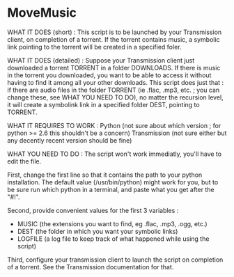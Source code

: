 MoveMusic
=========

WHAT IT DOES (short) :
This script is to be launched by your Transmission client, on completion of a torrent. If the torrent contains music, a symbolic link pointing to the torrent will be created in a specified foler.

WHAT IT DOES (detailed) :
Suppose your Transmission client just downloaded a torrent TORRENT in a folder DOWNLOADS. If there is music in the torrent you downloaded, you want to be able to access it without having to find it among all your other downloads.
This script does just that : if there are audio files in the folder TORRENT (ie .flac, .mp3, etc. ; you can change these, see WHAT YOU NEED TO DO), no matter the recursion level, it will create a symbolink link in a specified folder DEST, pointing to TORRENT.

WHAT IT REQUIRES TO WORK :
  Python (not sure about which version ; for python >= 2.6 this shouldn't be a concern)
  Transmission (not sure either but any decently recent version should be fine)

WHAT YOU NEED TO DO :
The script won't work immediatly, you'll have to edit the file.

First, change the first line so that it contains the path to your python installation. The default value (/usr/bin/python) might work for you, but to be sure run
which python
in a terminal, and paste what you get after the "#!".

Second, provide convenient values for the first 3 variables :
  - MUSIC (the extensions you want to find, eg .flac, .mp3, .ogg, etc.)
  - DEST (the folder in which you want your symbolic links)
  - LOGFILE (a log file to keep track of what happened while using the script)

Third, configure your transmission client to launch the script on completion of a torrent. See the Transmission documentation for that.
